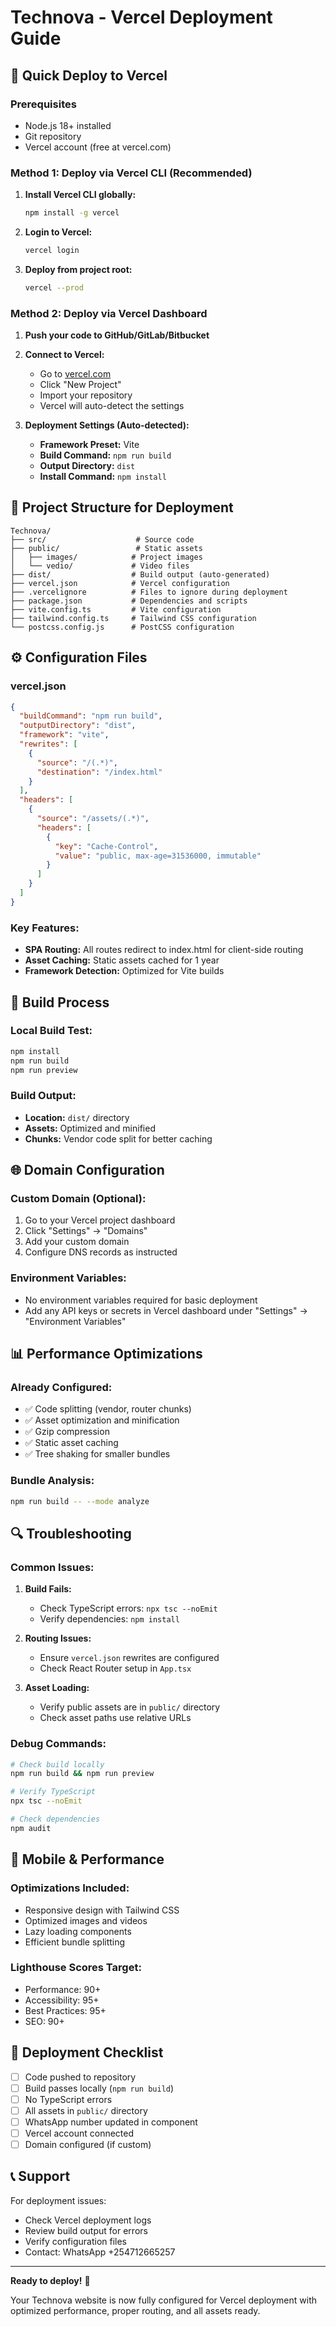 # Technova - Vercel Deployment Guide

## 🚀 Quick Deploy to Vercel

### Prerequisites
- Node.js 18+ installed
- Git repository
- Vercel account (free at vercel.com)

### Method 1: Deploy via Vercel CLI (Recommended)

1. **Install Vercel CLI globally:**
   ```bash
   npm install -g vercel
   ```

2. **Login to Vercel:**
   ```bash
   vercel login
   ```

3. **Deploy from project root:**
   ```bash
   vercel --prod
   ```

### Method 2: Deploy via Vercel Dashboard

1. **Push your code to GitHub/GitLab/Bitbucket**

2. **Connect to Vercel:**
   - Go to [vercel.com](https://vercel.com)
   - Click "New Project"
   - Import your repository
   - Vercel will auto-detect the settings

3. **Deployment Settings (Auto-detected):**
   - **Framework Preset:** Vite
   - **Build Command:** `npm run build`
   - **Output Directory:** `dist`
   - **Install Command:** `npm install`

## 📁 Project Structure for Deployment

```
Technova/
├── src/                    # Source code
├── public/                 # Static assets
│   ├── images/            # Project images
│   └── vedio/             # Video files
├── dist/                  # Build output (auto-generated)
├── vercel.json            # Vercel configuration
├── .vercelignore          # Files to ignore during deployment
├── package.json           # Dependencies and scripts
├── vite.config.ts         # Vite configuration
├── tailwind.config.ts     # Tailwind CSS configuration
└── postcss.config.js      # PostCSS configuration
```

## ⚙️ Configuration Files

### vercel.json
```json
{
  "buildCommand": "npm run build",
  "outputDirectory": "dist",
  "framework": "vite",
  "rewrites": [
    {
      "source": "/(.*)",
      "destination": "/index.html"
    }
  ],
  "headers": [
    {
      "source": "/assets/(.*)",
      "headers": [
        {
          "key": "Cache-Control",
          "value": "public, max-age=31536000, immutable"
        }
      ]
    }
  ]
}
```

### Key Features:
- **SPA Routing:** All routes redirect to index.html for client-side routing
- **Asset Caching:** Static assets cached for 1 year
- **Framework Detection:** Optimized for Vite builds

## 🔧 Build Process

### Local Build Test:
```bash
npm install
npm run build
npm run preview
```

### Build Output:
- **Location:** `dist/` directory
- **Assets:** Optimized and minified
- **Chunks:** Vendor code split for better caching

## 🌐 Domain Configuration

### Custom Domain (Optional):
1. Go to your Vercel project dashboard
2. Click "Settings" → "Domains"
3. Add your custom domain
4. Configure DNS records as instructed

### Environment Variables:
- No environment variables required for basic deployment
- Add any API keys or secrets in Vercel dashboard under "Settings" → "Environment Variables"

## 📊 Performance Optimizations

### Already Configured:
- ✅ Code splitting (vendor, router chunks)
- ✅ Asset optimization and minification
- ✅ Gzip compression
- ✅ Static asset caching
- ✅ Tree shaking for smaller bundles

### Bundle Analysis:
```bash
npm run build -- --mode analyze
```

## 🔍 Troubleshooting

### Common Issues:

1. **Build Fails:**
   - Check TypeScript errors: `npx tsc --noEmit`
   - Verify dependencies: `npm install`

2. **Routing Issues:**
   - Ensure `vercel.json` rewrites are configured
   - Check React Router setup in `App.tsx`

3. **Asset Loading:**
   - Verify public assets are in `public/` directory
   - Check asset paths use relative URLs

### Debug Commands:
```bash
# Check build locally
npm run build && npm run preview

# Verify TypeScript
npx tsc --noEmit

# Check dependencies
npm audit
```

## 📱 Mobile & Performance

### Optimizations Included:
- Responsive design with Tailwind CSS
- Optimized images and videos
- Lazy loading components
- Efficient bundle splitting

### Lighthouse Scores Target:
- Performance: 90+
- Accessibility: 95+
- Best Practices: 95+
- SEO: 90+

## 🚀 Deployment Checklist

- [ ] Code pushed to repository
- [ ] Build passes locally (`npm run build`)
- [ ] No TypeScript errors
- [ ] All assets in `public/` directory
- [ ] WhatsApp number updated in component
- [ ] Vercel account connected
- [ ] Domain configured (if custom)

## 📞 Support

For deployment issues:
- Check Vercel deployment logs
- Review build output for errors
- Verify configuration files
- Contact: WhatsApp +254712665257

---

**Ready to deploy!** 🎉

Your Technova website is now fully configured for Vercel deployment with optimized performance, proper routing, and all assets ready.
